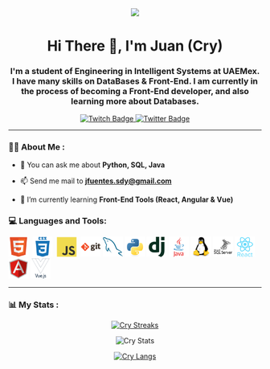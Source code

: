 <div id="header" align="center">
    <img src="https://i.pinimg.com/originals/50/fa/e4/50fae4ac6186ec1b54391191b7db925d.gif" width="200" />
    <h1 align="center">Hi There 👋, I'm Juan (Cry)</h1>
    <h3 align="center">I'm a student of Engineering in Intelligent Systems at UAEMex. 
    I have many skills on DataBases & Front-End. 
    I am currently in the process of becoming a Front-End developer, and also learning more about Databases.</h3>
</div>
 
<div id="badges" align="center">
    <a href="https://www.twitch.tv/cryiwnl_">
         <img src="https://img.shields.io/twitch/status/cryiwnl_?style=social" alt="Twitch Badge" />
    </a>
    <a href="https://twitter.com/somedieyoungcry">
         <img src="https://img.shields.io/twitter/follow/sdycry?style=social" alt="Twitter Badge" />
    </a>
</div>

---

### 👨‍💻 About Me :

- 💬 You can ask me about **Python, SQL, Java**

- 📫 Send me mail to **jfuentes.sdy@gmail.com**

- 🌱 I’m currently learning **Front-End Tools (React, Angular & Vue)**

<div align="left">
    <h3>💻 Languages and Tools:</h3>
    <div>
        <img src="https://github.com/devicons/devicon/blob/master/icons/html5/html5-original.svg" title="HTML5" alt="HTML" width="40" height="40"/>&nbsp;
        <img src="https://github.com/devicons/devicon/blob/master/icons/css3/css3-plain-wordmark.svg"  title="CSS3" alt="CSS" width="40" height="40"/>&nbsp;
        <img src="https://github.com/devicons/devicon/blob/master/icons/javascript/javascript-original.svg" title="JavaScript" alt="JavaScript" width="40" height="40"/>&nbsp;
        <img src="https://github.com/devicons/devicon/blob/master/icons/git/git-original-wordmark.svg" title="Git" **alt="Git" width="40" height="40"/>
        <img src="https://github.com/devicons/devicon/blob/master/icons/mysql/mysql-plain.svg" title="MYSQL" **alt="MYSQL" width="40" height="40"/>
        <img src="https://github.com/devicons/devicon/blob/master/icons/python/python-original.svg" title="PYTHON" **alt="PYTHON" width="40" height="40"/>
        <img src="https://github.com/devicons/devicon/blob/master/icons/django/django-plain.svg" title="DJANGO" **alt="DJANGO" width="40" height="40"/>
        <img src="https://github.com/devicons/devicon/blob/master/icons/java/java-original-wordmark.svg" title="JAVA" **alt="JAVA" width="40" height="40"/>
        <img src="https://github.com/devicons/devicon/blob/master/icons/linux/linux-original.svg" title="LINUX" **alt="LINUX" width="40" height="40"/>
        <img src="https://github.com/devicons/devicon/blob/master/icons/microsoftsqlserver/microsoftsqlserver-plain-wordmark.svg" title="SQLSERVER" **alt="SQLSERVER" width="40" height="40"/>
        <img src="https://github.com/devicons/devicon/blob/master/icons/react/react-original-wordmark.svg" title="REACT" **alt="REACT" width="40" height="40"/>
        <img src="https://github.com/devicons/devicon/blob/master/icons/angularjs/angularjs-original.svg" title="ANGULAR" **alt="ANGULAR" width="40" height="40"/>
        <img src="https://github.com/devicons/devicon/blob/master/icons/vuejs/vuejs-line-wordmark.svg" title="VUEJS" **alt="VUEJS" width="40" height="40"/>
      </div>
</div>

---

### 📊 My Stats :
<div id="stats" align="center">
    
[![Cry Streaks](https://github-readme-streak-stats.herokuapp.com?user=somedieyoungcry&theme=modern-lilac2&hide_border=true)](https://git.io/streak-stats)

![Cry Stats](https://github-readme-stats.vercel.app/api?username=somedieyoungcry&show_icons=true&theme=dark)

[![Cry Langs](https://github-readme-stats.vercel.app/api/top-langs/?username=somedieyoungcry&layout=compact)](https://github.com/somedieyoungcry/github-readme-stats)
</div>
